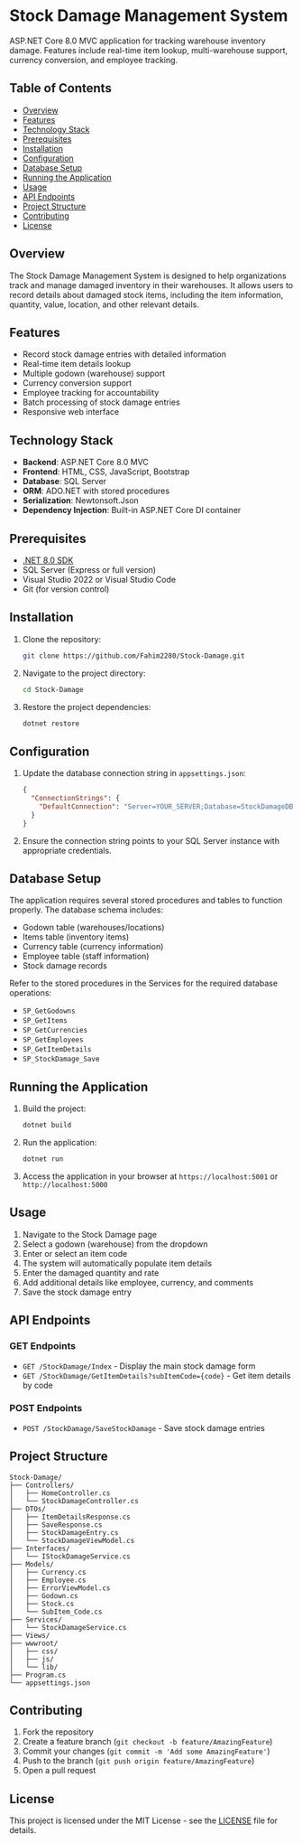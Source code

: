 # Stock Damage Management System

ASP.NET Core 8.0 MVC application for tracking warehouse inventory damage. Features include real-time item lookup, multi-warehouse support, currency conversion, and employee tracking.

## Table of Contents

- [Overview](#overview)
- [Features](#features)
- [Technology Stack](#technology-stack)
- [Prerequisites](#prerequisites)
- [Installation](#installation)
- [Configuration](#configuration)
- [Database Setup](#database-setup)
- [Running the Application](#running-the-application)
- [Usage](#usage)
- [API Endpoints](#api-endpoints)
- [Project Structure](#project-structure)
- [Contributing](#contributing)
- [License](#license)

## Overview

The Stock Damage Management System is designed to help organizations track and manage damaged inventory in their warehouses. It allows users to record details about damaged stock items, including the item information, quantity, value, location, and other relevant details.

## Features

- Record stock damage entries with detailed information
- Real-time item details lookup
- Multiple godown (warehouse) support
- Currency conversion support
- Employee tracking for accountability
- Batch processing of stock damage entries
- Responsive web interface

## Technology Stack

- **Backend**: ASP.NET Core 8.0 MVC
- **Frontend**: HTML, CSS, JavaScript, Bootstrap
- **Database**: SQL Server
- **ORM**: ADO.NET with stored procedures
- **Serialization**: Newtonsoft.Json
- **Dependency Injection**: Built-in ASP.NET Core DI container

## Prerequisites

- [.NET 8.0 SDK](https://dotnet.microsoft.com/download/dotnet/8.0)
- SQL Server (Express or full version)
- Visual Studio 2022 or Visual Studio Code
- Git (for version control)

## Installation

1. Clone the repository:

   ```bash
   git clone https://github.com/Fahim2280/Stock-Damage.git
   ```

2. Navigate to the project directory:

   ```bash
   cd Stock-Damage
   ```

3. Restore the project dependencies:
   ```bash
   dotnet restore
   ```

## Configuration

1. Update the database connection string in `appsettings.json`:

   ```json
   {
     "ConnectionStrings": {
       "DefaultConnection": "Server=YOUR_SERVER;Database=StockDamageDB;User Id=YOUR_USERNAME;Password=YOUR_PASSWORD;TrustServerCertificate=True;"
     }
   }
   ```

2. Ensure the connection string points to your SQL Server instance with appropriate credentials.

## Database Setup

The application requires several stored procedures and tables to function properly. The database schema includes:

- Godown table (warehouses/locations)
- Items table (inventory items)
- Currency table (currency information)
- Employee table (staff information)
- Stock damage records

Refer to the stored procedures in the Services for the required database operations:

- `SP_GetGodowns`
- `SP_GetItems`
- `SP_GetCurrencies`
- `SP_GetEmployees`
- `SP_GetItemDetails`
- `SP_StockDamage_Save`

## Running the Application

1. Build the project:

   ```bash
   dotnet build
   ```

2. Run the application:

   ```bash
   dotnet run
   ```

3. Access the application in your browser at `https://localhost:5001` or `http://localhost:5000`

## Usage

1. Navigate to the Stock Damage page
2. Select a godown (warehouse) from the dropdown
3. Enter or select an item code
4. The system will automatically populate item details
5. Enter the damaged quantity and rate
6. Add additional details like employee, currency, and comments
7. Save the stock damage entry

## API Endpoints

### GET Endpoints

- `GET /StockDamage/Index` - Display the main stock damage form
- `GET /StockDamage/GetItemDetails?subItemCode={code}` - Get item details by code

### POST Endpoints

- `POST /StockDamage/SaveStockDamage` - Save stock damage entries

## Project Structure

```
Stock-Damage/
├── Controllers/
│   ├── HomeController.cs
│   └── StockDamageController.cs
├── DTOs/
│   ├── ItemDetailsResponse.cs
│   ├── SaveResponse.cs
│   ├── StockDamageEntry.cs
│   └── StockDamageViewModel.cs
├── Interfaces/
│   └── IStockDamageService.cs
├── Models/
│   ├── Currency.cs
│   ├── Employee.cs
│   ├── ErrorViewModel.cs
│   ├── Godown.cs
│   ├── Stock.cs
│   └── SubItem_Code.cs
├── Services/
│   └── StockDamageService.cs
├── Views/
├── wwwroot/
│   ├── css/
│   ├── js/
│   └── lib/
├── Program.cs
└── appsettings.json
```

## Contributing

1. Fork the repository
2. Create a feature branch (`git checkout -b feature/AmazingFeature`)
3. Commit your changes (`git commit -m 'Add some AmazingFeature'`)
4. Push to the branch (`git push origin feature/AmazingFeature`)
5. Open a pull request

## License

This project is licensed under the MIT License - see the [LICENSE](LICENSE) file for details.
